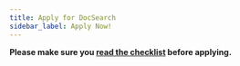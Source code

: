 ```yaml
---
title: Apply for DocSearch
sidebar_label: Apply Now!
---
```


**Please make sure you [read the checklist][1] before applying.**

[1]: who-can-apply.md
